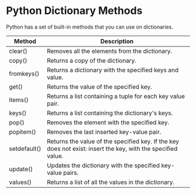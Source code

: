 # Python Dictionary Methods

Python has a set of built-in methods that you can use on dictionaries.

|Method|Description|
|---|---|
|clear()|Removes all the elements from the dictionary.|
|copy()|Returns a copy of the dictionary.|
|fromkeys()|Returns a dictionary with the specified keys and value.|
|get()|Returns the value of the specified key.|
|items()|Returns a list containing a tuple for each key value pair.|
|keys()|Returns a list containing the dictionary's keys.|
|pop()|Removes the element with the specified key.|
|popitem()|Removes the last inserted key-value pair.|
|setdefault()|Returns the value of the specified key. If the key does not exist: insert the key, with the specified value.|
|update()|Updates the dictionary with the specified key-value pairs.|
|values()|Returns a list of all the values in the dictionary.|
